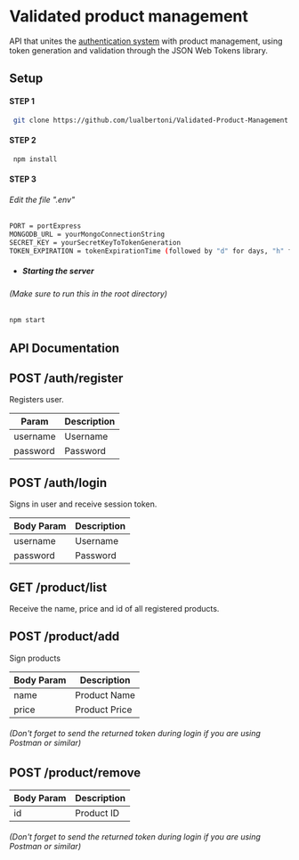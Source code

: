 # Validated product management

API that unites the [authentication system](https://github.com/lualbertoni/Auth-Express-MongoDB) with product management, using token generation and validation through the JSON Web Tokens library.

## Setup
#### STEP 1

 ```sh
  git clone https://github.com/lualbertoni/Validated-Product-Management.git
   ```

#### STEP 2

 ```sh
  npm install
   ```

#### STEP 3
###### Edit the file ".env"
  ```sh
  PORT = portExpress
  MONGODB_URL = yourMongoConnectionString
  SECRET_KEY = yourSecretKeyToTokenGeneration
  TOKEN_EXPIRATION = tokenExpirationTime (followed by "d" for days, "h" for hours, "m" for minutes, and "s" for seconds)
  ```

* ##### Starting the server
###### (Make sure to run this in the root directory)
  ```sh
  npm start
  ```

## API Documentation

## POST /auth/register
Registers user.

| Param    | Description |
|----------|-------------|
| username | Username    |
| password | Password    |

## POST /auth/login
Signs in user and receive session token.

| Body Param    | Description |
|----------|-------------|
| username | Username    |
| password | Password    |

## GET /product/list
Receive the name, price and id of all registered products.

## POST /product/add
Sign products

| Body Param    | Description |
|----------|-------------|
| name| Product Name    |
| price | Product Price    |

###### (Don't forget to send the returned token during login if you are using Postman or similar)

## POST /product/remove

| Body Param    | Description |
|----------|-------------|
| id| Product ID |

###### (Don't forget to send the returned token during login if you are using Postman or similar)